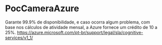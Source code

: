 # PocCameraAzure
 Garante 99.9% de disponibilidade, e caso ocorra algum problema, com base nos cálculos de atividade mensal, a Azure fornece um crédito de 10 a 25%. https://azure.microsoft.com/pt-br/support/legal/sla/cognitive-services/v1_1/
